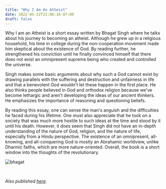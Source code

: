 ```yaml
---
title: "Why I Am An Atheist"
date: 2022-05-22T22:06:16-07:00
draft: false
---
```


Why I am an Atheist is a short essay written by Bhagat Singh where he talks about his journey to becoming an atheist. Although he grew up in a religious household, his time in college during the non-cooperation movement made him skeptical about the existence of God. By reading further, he strengthened his conviction until he finally convinced himself that there does not exist an omnipresent supreme being who created and controlled the universe. 

Singh makes some basic arguments about why such a God cannot exist by drawing parallels with the suffering and destruction and unfairness in life and that a benevolent God wouldn't let these happen in the first place. He also thinks people believed in God and orthodox religion because we've become lethargic and aren't developing the ideas of our ancient thinkers. He emphasizes the importance of reasoning and questioning beliefs. 

By reading this essay, one can sense the man's anguish and the difficulties he faced during his lifetime. One must also appreciate that he took on a society that was much more hostile to such ideas at the time and stood by it until his death. However, it does seem that Singh did not have an in-depth understanding of the nature of God, religion, and the nature of life, especially from a Hindu perspective. The existence of an omnipresent, all-knowing, and all-conquering God is mostly an Abrahamic worldview, unlike Dharmic faiths, which are more nature-oriented. Overall, the book is a short window into the thoughts of the revolutionary.


![bhagat](/bhagat.jpg)

&nbsp;&nbsp;

*Also published [here](https://www.goodreads.com/review/show/4715843997).*